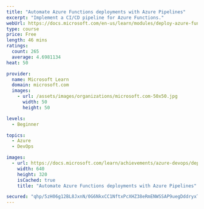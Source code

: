 ```yaml
---
title: "Automate Azure Functions deployments with Azure Pipelines"
excerpt: "Implement a CI/CD pipeline for Azure Functions."
webUrl: https://docs.microsoft.com/en-us/learn/modules/deploy-azure-functions/
type: course
price: Free
length: 46 mins
ratings:
  count: 265
  average: 4.6981134
heat: 50

provider:
  name: Microsoft Learn
  domain: microsoft.com
  images:
    - url: /assets/images/organizations/microsoft.com-50x50.jpg
      width: 50
      height: 50

levels:
  - Beginner

topics:
  - Azure
  - DevOps

images:
  - url: https://docs.microsoft.com/learn/achievements/azure-devops/deploy-azure-functions-social.png
    width: 640
    height: 320
    isCached: true
    title: "Automate Azure Functions deployments with Azure Pipelines"

secured: "qhp/5zH06g12BL8JxnN/0G6NkxCC1NftxPcXHZ38eRmENWSSAP9uegDddryxTQNsEc4m/c3SWyLqM+V96pjfcPdSCa5AJxHjdf4e9QbzNF4V0ovG+F2F3YHbEeDvy67RHdcQbHHnvXs01KE0d+sLFjK3sKwLpzotHidUka4A900B2n6REU838T19M+pAdwFWyj5wji9DyJTBaQyV2VKppQnDGsYT7lYiSikdGdBxj2djm97K+Hdsf/AOwgJVKQGI1lN5Ep12uIHFJo7cjdnapAQ/ytfQEGW0ByLyd0c8tX6/PbTZyQ4e4XF6m11oyz6wGzHk628iwZetYvxOAGy2NVRb/xi+k7P9UPo1q0iRzg++cLTBECscsrLj7w43Xmw3weP+ZBwqxOVt19TesczcAA==;icorO94yerjMGmmv6BrJBg=="
---
```


